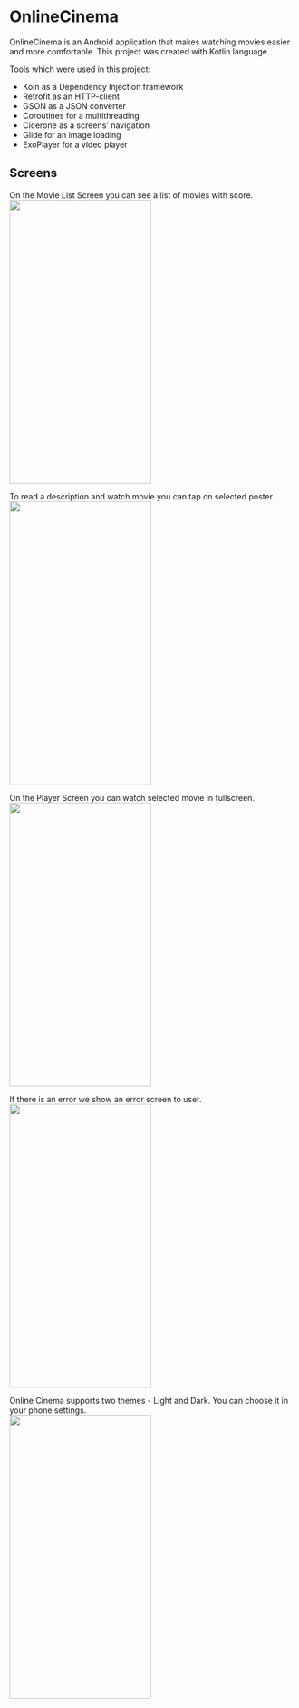 # OnlineCinema

OnlineCinema is an Android application that makes watching movies easier and more comfortable. This project was created with Kotlin language.

Tools which were used in this project:
- Koin as a Dependency Injection framework
- Retrofit as an HTTP-client
- GSON as a JSON converter
- Coroutines for a multithreading
- Cicerone as a screens' navigation
- Glide for an image loading
- ExoPlayer for a video player

## Screens

On the Movie List Screen you can see a list of movies with score.  
<img src="https://github.com/afanasyeva656/OnlineCinema/blob/master/readmeGifs/movies_list_screen.gif" width="250" height="500" />

To read a description and watch movie you can tap on selected poster.  
<img src="https://github.com/afanasyeva656/OnlineCinema/blob/master/readmeGifs/about_movie_screen.gif" width="250" height="500" />

On the Player Screen you can watch selected movie in fullscreen.  
<img src="https://github.com/afanasyeva656/OnlineCinema/blob/master/readmeGifs/player_screen.gif" width="250" height="500" />


If there is an error we show an error screen to user.  
<img src="https://github.com/afanasyeva656/OnlineCinema/blob/master/readmeGifs/error_screen.gif" width="250" height="500" />


Online Cinema supports two themes - Light and Dark. You can choose it in your phone settings.  
<img src="https://github.com/afanasyeva656/OnlineCinema/blob/master/readmeGifs/theme_choosing.gif" width="250" height="500" />
